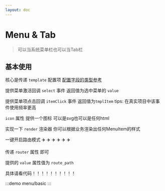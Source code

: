 ```yaml
---
layout: doc
---
```


# Menu & Tab

> 可以当系统菜单栏也可以当Tab栏

## 基本使用


核心是传递 `template` 配置项 [配置字段的类型参考](https://github.com/Yonghero/fuzzyjs/blob/monorepo/types/options.ts)

提供菜单激活回调 `select` 事件 返回值为选中菜单的 `value`

提供菜单项点击回调 `itemClick` 事件 返回值为`tmplItem`  tips: 在真实项目中该事件使用频率更高

`icon` 属性 提供一个图标 可以是svg也可以是任何html

实现一下 `render` 渲染器 你可以根据业务渲染出任何MenuItem的样式

一键开启路由模式 ✈️ ✈️ ✈️ ✈️ ✈️ ✈️

传递 `router` 属性 即可

提供的 `value` 属性值为 `route_path`

具体请看代码！！！！！！！！！！

:::demo
menu/basic
:::


